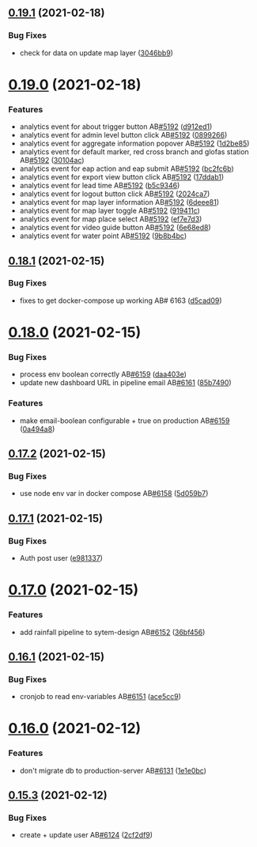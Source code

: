 ## [0.19.1](https://github.com/rodekruis/IBF-system/compare/v0.19.0...v0.19.1) (2021-02-18)


### Bug Fixes

* check for data on update map layer ([3046bb9](https://github.com/rodekruis/IBF-system/commit/3046bb9081c1dbc8d28d217635f3761f7529e7d7))



# [0.19.0](https://github.com/rodekruis/IBF-system/compare/v0.18.1...v0.19.0) (2021-02-18)


### Features

* analytics event for about trigger button AB[#5192](https://github.com/rodekruis/IBF-system/issues/5192) ([d912ed1](https://github.com/rodekruis/IBF-system/commit/d912ed17ee564195f1f25f45a11f6504ae2f5cac))
* analytics event for admin level button click AB[#5192](https://github.com/rodekruis/IBF-system/issues/5192) ([0899266](https://github.com/rodekruis/IBF-system/commit/08992662e839dfbb90f9f14f5132d170d6d83dde))
* analytics event for aggregate information popover AB[#5192](https://github.com/rodekruis/IBF-system/issues/5192) ([1d2be85](https://github.com/rodekruis/IBF-system/commit/1d2be856148fcb5b774914f586858af7ee7851c9))
* analytics event for default marker, red cross branch and glofas station AB[#5192](https://github.com/rodekruis/IBF-system/issues/5192) ([30104ac](https://github.com/rodekruis/IBF-system/commit/30104acfcc5ca8d01425b5fcd22ff0c88bafe8b6))
* analytics event for eap action and eap submit AB[#5192](https://github.com/rodekruis/IBF-system/issues/5192) ([bc2fc6b](https://github.com/rodekruis/IBF-system/commit/bc2fc6be9cd25d5eb3704e4d05b17c97b4dd8c6a))
* analytics event for export view button click AB[#5192](https://github.com/rodekruis/IBF-system/issues/5192) ([17ddab1](https://github.com/rodekruis/IBF-system/commit/17ddab1d14f98fb70c8e023144f3a7acc0c08097))
* analytics event for lead time AB[#5192](https://github.com/rodekruis/IBF-system/issues/5192) ([b5c9346](https://github.com/rodekruis/IBF-system/commit/b5c934629931031620ede8ac8254a34ff28282d7))
* analytics event for logout button click AB[#5192](https://github.com/rodekruis/IBF-system/issues/5192) ([2024ca7](https://github.com/rodekruis/IBF-system/commit/2024ca72f3d00e91aa3d40a95edd47f1e6812e31))
* analytics event for map layer information AB[#5192](https://github.com/rodekruis/IBF-system/issues/5192) ([6deee81](https://github.com/rodekruis/IBF-system/commit/6deee81723849a0366d01e09ac0435412b6d2050))
* analytics event for map layer toggle AB[#5192](https://github.com/rodekruis/IBF-system/issues/5192) ([919411c](https://github.com/rodekruis/IBF-system/commit/919411c4809d6189e241e2c27ef2f1d739e4f7cf))
* analytics event for map place select AB[#5192](https://github.com/rodekruis/IBF-system/issues/5192) ([ef7e7d3](https://github.com/rodekruis/IBF-system/commit/ef7e7d30933a89ef93125ae6b0fda64984409c9e))
* analytics event for video guide button AB[#5192](https://github.com/rodekruis/IBF-system/issues/5192) ([6e68ed8](https://github.com/rodekruis/IBF-system/commit/6e68ed84f5234ea5f1acad3b00db11d6d04235cb))
* analytics event for water point AB[#5192](https://github.com/rodekruis/IBF-system/issues/5192) ([9b8b4bc](https://github.com/rodekruis/IBF-system/commit/9b8b4bcc806234f80fbc1a5cd831d1f44a9f38b9))



## [0.18.1](https://github.com/rodekruis/IBF-system/compare/v0.18.0...v0.18.1) (2021-02-15)


### Bug Fixes

* fixes to get docker-compose up working AB# 6163 ([d5cad09](https://github.com/rodekruis/IBF-system/commit/d5cad0992ba72c12dd51754681fbdd0909431f31))



# [0.18.0](https://github.com/rodekruis/IBF-system/compare/v0.17.2...v0.18.0) (2021-02-15)


### Bug Fixes

* process env boolean correctly AB[#6159](https://github.com/rodekruis/IBF-system/issues/6159) ([daa403e](https://github.com/rodekruis/IBF-system/commit/daa403e652be23e08021109a0c91ed74fdcd777f))
* update new dashboard URL in pipeline email AB[#6161](https://github.com/rodekruis/IBF-system/issues/6161) ([85b7490](https://github.com/rodekruis/IBF-system/commit/85b7490cca264d1c264be818e3141aef7c4903f9))


### Features

* make email-boolean configurable + true on production AB[#6159](https://github.com/rodekruis/IBF-system/issues/6159) ([0a494a8](https://github.com/rodekruis/IBF-system/commit/0a494a8e53a003a49b8e9cf712412732f33a9be2))



## [0.17.2](https://github.com/rodekruis/IBF-system/compare/v0.17.1...v0.17.2) (2021-02-15)


### Bug Fixes

* use node env var in docker compose AB[#6158](https://github.com/rodekruis/IBF-system/issues/6158) ([5d059b7](https://github.com/rodekruis/IBF-system/commit/5d059b7f5ba7646ea6dd98b12c11373f61c1ec30))



## [0.17.1](https://github.com/rodekruis/IBF-system/compare/v0.17.0...v0.17.1) (2021-02-15)


### Bug Fixes

* Auth post user ([e981337](https://github.com/rodekruis/IBF-system/commit/e9813378ede6e6884fd9e36e114d4b1d3e7e000f))



# [0.17.0](https://github.com/rodekruis/IBF-system/compare/v0.16.1...v0.17.0) (2021-02-15)


### Features

* add rainfall pipeline to sytem-design AB[#6152](https://github.com/rodekruis/IBF-system/issues/6152) ([36bf456](https://github.com/rodekruis/IBF-system/commit/36bf456a79503889ced38600c70f634aad97b87a))



## [0.16.1](https://github.com/rodekruis/IBF-system/compare/v0.16.0...v0.16.1) (2021-02-15)


### Bug Fixes

* cronjob to read env-variables AB[#6151](https://github.com/rodekruis/IBF-system/issues/6151) ([ace5cc9](https://github.com/rodekruis/IBF-system/commit/ace5cc9d817524436a3e43212588619c83d50db9))



# [0.16.0](https://github.com/rodekruis/IBF-system/compare/v0.15.3...v0.16.0) (2021-02-12)


### Features

* don't migrate db to production-server AB[#6131](https://github.com/rodekruis/IBF-system/issues/6131) ([1e1e0bc](https://github.com/rodekruis/IBF-system/commit/1e1e0bc60ac01c6686a66f068d3c98b0743ff36f))



## [0.15.3](https://github.com/rodekruis/IBF-system/compare/v0.15.2...v0.15.3) (2021-02-12)


### Bug Fixes

* create + update user AB[#6124](https://github.com/rodekruis/IBF-system/issues/6124) ([2cf2df9](https://github.com/rodekruis/IBF-system/commit/2cf2df945ccc1ce11ae6df0031cc3c9400ce0edd))



